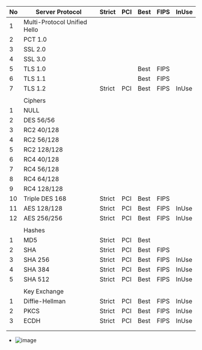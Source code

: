 | No                                                            | Server Protocol              |  Strict  | PCI          |  Best |  FIPS | InUse |
| ------------------------------------------------------------- | ---------------------------- | -------- | ------------ | ----- | ----- | ----- |
| 1                                                             | Multi-Protocol Unified Hello |          |              |       |       |       |
| 2                                                             | PCT 1.0                      |          |              |       |       |       |
| 3                                                             | SSL 2.0                      |          |              |       |       |       |
| 4                                                             | SSL 3.0                      |          |              |       |       |       |
| 5                                                             | TLS 1.0                      |          |              |  Best |  FIPS |       |
| 6                                                             | TLS 1.1                      |          |              |  Best |  FIPS |       |
| 7                                                             | TLS 1.2                      |  Strict  | PCI          |  Best |  FIPS | InUse |
|                                                               |                              |          |              |       |       |       |
|                                                               | Ciphers                      |          |              |       |       |       |
| 1                                                             | NULL                         |          |              |       |       |       |
| 2                                                             | DES 56/56                    |          |              |       |       |       |
| 3                                                             | RC2 40/128                   |          |              |       |       |       |
| 4                                                             | RC2 56/128                   |          |              |       |       |       |
| 5                                                             | RC2 128/128                  |          |              |       |       |       |
| 6                                                             | RC4 40/128                   |          |              |       |       |       |
| 7                                                             | RC4 56/128                   |          |              |       |       |       |
| 8                                                             | RC4 64/128                   |          |              |       |       |       |
| 9                                                             | RC4 128/128                  |          |              |       |       |       |
| 10                                                            | Triple DES 168               |  Strict  | PCI          |  Best |  FIPS |       |
| 11                                                            | AES 128/128                  |  Strict  | PCI          |  Best |  FIPS | InUse |
| 12                                                            | AES 256/256                  |  Strict  | PCI          |  Best |  FIPS | InUse |
|                                                               |                              |          |              |       |       |       |
|                                                               | Hashes                       |          |              |       |       |       |
| 1                                                             | MD5                          |  Strict  | PCI          |  Best |       |       |
| 2                                                             | SHA                          |  Strict  | PCI          |  Best |  FIPS |       |
| 3                                                             | SHA 256                      |  Strict  | PCI          |  Best |  FIPS | InUse |
| 4                                                             | SHA 384                      |  Strict  | PCI          |  Best |  FIPS | InUse |
| 5                                                             | SHA 512                      |  Strict  | PCI          |  Best |  FIPS | InUse |
|                                                               |                              |          |              |       |       |       |
|                                                               | Key Exchange                 |          |              |       |       |       |
| 1                                                             | Diffie-Hellman               |  Strict  | PCI          |  Best |  FIPS | InUse |
| 2                                                             | PKCS                         |  Strict  | PCI          |  Best |  FIPS | InUse |
| 3                                                             | ECDH                         |  Strict  | PCI          |  Best |  FIPS | InUse |
|                                                               |                              |          |              |       |       |       |
|                                                               |                              |          |              |       |       |       |

* ![image](https://user-images.githubusercontent.com/91881471/164943077-3f09c1fe-260b-4e12-9988-6e9df4b31221.png)
